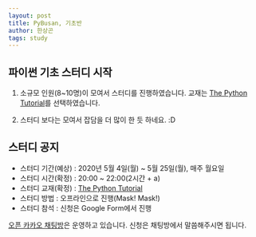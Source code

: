 ```yaml
---
layout: post
title: PyBusan, 기초반
author: 한상곤
tags: study
---
```


## 파이썬 기초 스터디 시작

1. 소규모 인원(8~10명)이 모여서 스터디를 진행하였습니다. 교재는 [The Python Tutorial](https://docs.python.org/3/tutorial/index.html)를 선택하였습니다.

2. 스터디 보다는 모여서 잡담을 더 많이 한 듯 하네요. :D

## 스터디 공지

- 스터디 기간(예상) : 2020년 5월 4일(월) ~ 5월 25일(월), 매주 월요일
- 스터디 시간(확정) : 20:00 ~ 22:00(2시간 + a)
- 스터디 교재(확정) : [The Python Tutorial](https://docs.python.org/3/tutorial/index.html)
- 스터디 방법 : 오프라인으로 진행(Mask! Mask!)
- 스터디 참석 : 신청은 Google Form에서 진행

[오픈 카카오 채팅방](https://open.kakao.com/o/g6JQlVdb)은 운영하고 있습니다. 신청은 채팅방에서 말씀해주시면 됩니다.
